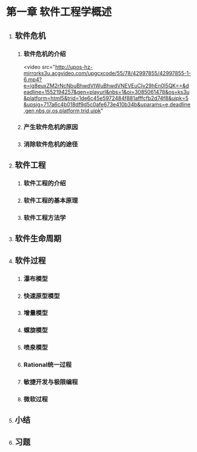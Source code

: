 # 第一章 软件工程学概述

1. ## 软件危机

   1. ### 软件危机的介绍

      <video src="http://upos-hz-mirrorks3u.acgvideo.com/upgcxcode/55/78/42997855/42997855-1-6.mp4?e=ig8euxZM2rNcNbuBhwdVtWuBhwdVNEVEuCIv29hEn0l5QK==&deadline=1552194257&gen=playurl&nbs=1&oi=3085061478&os=ks3u&platform=html5&trid=1de6c45e5972484f881afffcfb2d74f8&uipk=5&upsig=717a6c4b018df9d5c0afe673e410b34b&uparams=e,deadline,gen,nbs,oi,os,platform,trid,uipk"


      

   2. ### 产生软件危机的原因

   3. ### 消除软件危机的途径

2. ## 软件工程

   1. ### 软件工程的介绍

   2. ### 软件工程的基本原理

   3. ### 软件工程方法学

3. ## 软件生命周期

4. ## 软件过程

   1. ### 瀑布模型

   2. ### 快速原型模型

   3. ### 增量模型

   4. ### 螺旋模型

   5. ### 喷泉模型

   6. ### Rational统一过程

   7. ### 敏捷开发与极限编程

   8. ### 微软过程

5. ## 小结

6. ## 习题